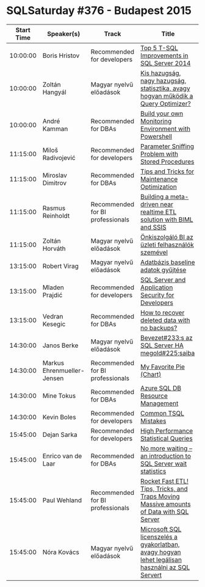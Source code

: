 # SQLSaturday #376 - Budapest 2015
Start Time|Speaker(s)|Track|Title
---|---|---|---
10:00:00|Boris Hristov|Recommended for developers|[Top 5 T-SQL Improvements in SQL Server 2014](10934.md)
10:00:00|Zoltán Hangyál|Magyar nyelvű előadások|[Kis hazugság, nagy hazugság, statisztika, avagy hogyan működik a Query Optimizer?](14935.md)
10:00:00|André Kamman|Recommended for DBAs|[Build your own Monitoring Environment with Powershell](9470.md)
11:15:00|Miloš Radivojević|Recommended for developers|[Parameter Sniffing Problem with Stored Procedures](20765.md)
11:15:00|Miroslav Dimitrov|Recommended for DBAs|[Tips and Tricks for Maintenance Optimization](20818.md)
11:15:00|Rasmus Reinholdt|Recommended for BI professionals|[Building a meta-driven near realtime ETL solution with BIML and SSIS](23521.md)
11:15:00|Zoltán Horváth|Magyar nyelvű előadások|[Önkiszolgáló BI az üzleti felhasználók szemével](34913.md)
13:15:00|Robert Virag|Magyar nyelvű előadások|[Adatbázis baseline adatok gyűjtése](23360.md)
13:15:00|Mladen Prajdić|Recommended for developers|[SQL Server and Application Security for Developers](24797.md)
13:15:00|Vedran Kesegic|Recommended for DBAs|[How to recover deleted data with no backups?](27361.md)
14:30:00|Janos Berke|Magyar nyelvű előadások|[Bevezet#233;s az SQL Server HA megold#225;saiba](15765.md)
14:30:00|Markus Ehrenmueller-Jensen|Recommended for BI professionals|[My Favorite Pie (Chart)](19696.md)
14:30:00|Mine Tokus|Recommended for DBAs|[Azure SQL DB Resource Management](20802.md)
14:30:00|Kevin Boles|Recommended for developers|[Common TSQL Mistakes](26461.md)
15:45:00|Dejan Sarka|Recommended for developers|[High Performance Statistical Queries](13543.md)
15:45:00|Enrico van de Laar|Recommended for DBAs|[No more waiting – an introduction to SQL Server wait statistics](13796.md)
15:45:00|Paul Wehland|Recommended for BI professionals|[Rocket Fast ETL!  Tips, Tricks, and Traps Moving Massive amounts of Data with SQL Server](34858.md)
15:45:00|Nóra Kovács|Magyar nyelvű előadások|[Microsoft SQL licenszelés a gyakorlatban, avagy hogyan lehet legálisan használni az SQL Servert](9671.md)
